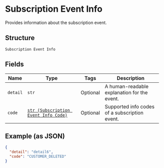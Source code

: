 
# Subscription Event Info

Provides information about the subscription event.

## Structure

`Subscription Event Info`

## Fields

| Name | Type | Tags | Description |
|  --- | --- | --- | --- |
| `detail` | `str` | Optional | A human-readable explanation for the event. |
| `code` | [`str (Subscription Event Info Code)`](../../doc/models/subscription-event-info-code.md) | Optional | Supported info codes of a subscription event. |

## Example (as JSON)

```json
{
  "detail": "detail6",
  "code": "CUSTOMER_DELETED"
}
```

